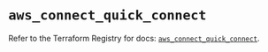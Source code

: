 # `aws_connect_quick_connect`

Refer to the Terraform Registry for docs: [`aws_connect_quick_connect`](https://registry.terraform.io/providers/hashicorp/aws/5.75.1/docs/resources/connect_quick_connect).
